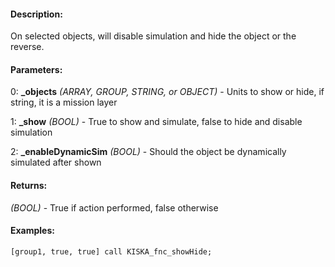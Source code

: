 #### Description:
On selected objects, will disable simulation and hide the object or the reverse.

#### Parameters:
0: **_objects** *(ARRAY, GROUP, STRING, or OBJECT)* - Units to show or hide, if string, it is a mission layer

1: **_show** *(BOOL)* - True to show and simulate, false to hide and disable simulation

2: **_enableDynamicSim** *(BOOL)* - Should the object be dynamically simulated after shown

#### Returns:
*(BOOL)* - True if action performed, false otherwise

#### Examples:
```sqf
[group1, true, true] call KISKA_fnc_showHide;
```

